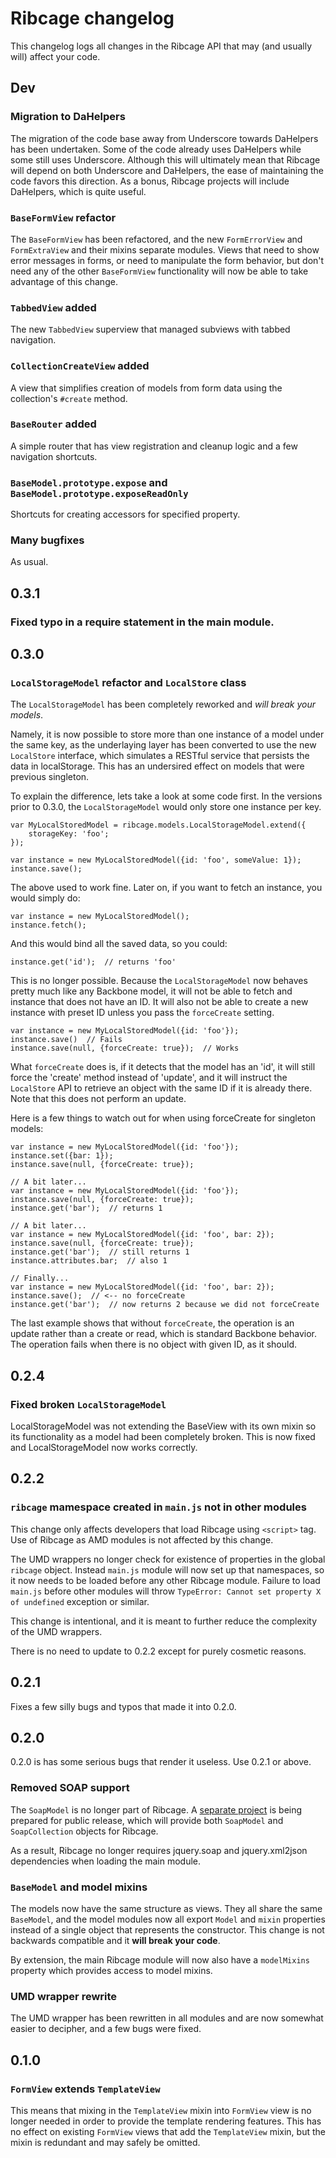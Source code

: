 # Ribcage changelog

This changelog logs all changes in the Ribcage API that may (and usually will)
affect your code.

## Dev

### Migration to DaHelpers

The migration of the code base away from Underscore towards DaHelpers has been
undertaken. Some of the code already uses DaHelpers while some still uses
Underscore. Although this will ultimately mean that Ribcage will depend on both
Underscore and DaHelpers, the ease of maintaining the code favors this
direction. As a bonus, Ribcage projects will include DaHelpers, which is quite
useful.

### `BaseFormView` refactor

The `BaseFormView` has been refactored, and the new `FormErrorView` and
`FormExtraView` and their mixins separate modules. Views that need to show
error messages in forms, or need to manipulate the form behavior, but don't 
need any of the other `BaseFormView` functionality will now be able to take
advantage of this change.

### `TabbedView` added

The new `TabbedView` superview that managed subviews with tabbed navigation.

### `CollectionCreateView` added

A view that simplifies creation of models from form data using the collection's
`#create` method.

### `BaseRouter` added

A simple router that has view registration and cleanup logic and a few
navigation shortcuts.

### `BaseModel.prototype.expose` and `BaseModel.prototype.exposeReadOnly`

Shortcuts for creating accessors for specified property.

### Many bugfixes

As usual.

## 0.3.1

### Fixed typo in a require statement in the main module.

## 0.3.0

### `LocalStorageModel` refactor and `LocalStore` class

The `LocalStorageModel` has been completely reworked and *will break your
models*.

Namely, it is now possible to store more than one instance of a model under the
same key, as the underlaying layer has been converted to use the new
`LocalStore` interface, which simulates a RESTful service that persists the
data in localStorage. This has an undersired effect on models that were
previous singleton.

To explain the difference, lets take a look at some code first. In the versions
prior to 0.3.0, the `LocalStorageModel` would only store one instance per key.

    var MyLocalStoredModel = ribcage.models.LocalStorageModel.extend({
        storageKey: 'foo';
    });

    var instance = new MyLocalStoredModel({id: 'foo', someValue: 1});
    instance.save();

The above used to work fine. Later on, if you want to fetch an instance, you
would simply do:

    var instance = new MyLocalStoredModel();
    instance.fetch();

And this would bind all the saved data, so you could:

    instance.get('id');  // returns 'foo'

This is no longer possible. Because the `LocalStorageModel` now behaves pretty
much like any Backbone model, it will not be able to fetch and instance that
does not have an ID. It will also not be able to create a new instance with
preset ID unless you pass the `forceCreate` setting.

    var instance = new MyLocalStoredModel({id: 'foo'});
    instance.save()  // Fails
    instance.save(null, {forceCreate: true});  // Works

What `forceCreate` does is, if it detects that the model has an 'id', it will
still force the 'create' method instead of 'update', and it will instruct the
`LocalStore` API to retrieve an object with the same ID if it is already there.
Note that this does not perform an update.

Here is a few things to watch out for when using forceCreate for singleton 
models:

    var instance = new MyLocalStoredModel({id: 'foo'});
    instance.set({bar: 1});
    instance.save(null, {forceCreate: true});

    // A bit later...
    var instance = new MyLocalStoredModel({id: 'foo'});
    instance.save(null, {forceCreate: true});
    instance.get('bar');  // returns 1

    // A bit later...
    var instance = new MyLocalStoredModel({id: 'foo', bar: 2});
    instance.save(null, {forceCreate: true});
    instance.get('bar');  // still returns 1
    instance.attributes.bar;  // also 1

    // Finally...
    var instance = new MyLocalStoredModel({id: 'foo', bar: 2});
    instance.save();  // <-- no forceCreate
    instance.get('bar');  // now returns 2 because we did not forceCreate

The last example shows that without `forceCreate`, the operation is an update
rather than a create or read, which is standard Backbone behavior. The
operation fails when there is no object with given ID, as it should.

## 0.2.4

### Fixed broken `LocalStorageModel`

LocalStorageModel was not extending the BaseView with its own mixin so its
functionality as a model had been completely broken. This is now fixed and
LocalStorageModel now works correctly.

## 0.2.2

### `ribcage` mamespace created in `main.js` not in other modules

This change only affects developers that load Ribcage using `<script>` tag. Use
of Ribcage as AMD modules is not affected by this change. 

The UMD wrappers no longer check for existence of properties in the global
`ribcage` object. Instead `main.js` module will now set up that namespaces, so
it now needs to be loaded before any other Ribcage module. Failure to load
`main.js` before other modules will throw `TypeError: Cannot set property X of
undefined` exception or similar.

This change is intentional, and it is meant to further reduce the complexity of
the UMD wrappers.

There is no need to update to 0.2.2 except for purely cosmetic reasons.

## 0.2.1

Fixes a few silly bugs and typos that made it into 0.2.0. 

## 0.2.0

0.2.0 is has some serious bugs that render it useless. Use 0.2.1 or above.

### Removed SOAP support

The `SoapModel` is no longer part of Ribcage. A 
[separate project](https://github.com/foxbunny/ribcage-soap) is being prepared
for public release, which will provide both `SoapModel` and `SoapCollection`
objects for Ribcage.

As a result, Ribcage no longer requires jquery.soap and jquery.xml2json
dependencies when loading the main module.

### `BaseModel` and model mixins

The models now have the same structure as views. They all share the same
`BaseModel`, and the model modules now all export `Model` and `mixin`
properties instead of a single object that represents the constructor. This
change is not backwards compatible and it __will break your code__.

By extension, the main Ribcage module will now also have a `modelMixins`
property which provides access to model mixins.

### UMD wrapper rewrite

The UMD wrapper has been rewritten in all modules and are now somewhat easier
to decipher, and a few bugs were fixed.

## 0.1.0

### `FormView` extends `TemplateView`

This means that mixing in the `TemplateView` mixin into `FormView` view is no
longer needed in order to provide the template rendering features. This has no
effect on existing `FormView` views that add the `TemplateView` mixin, but the 
mixin is redundant and may safely be omitted.
